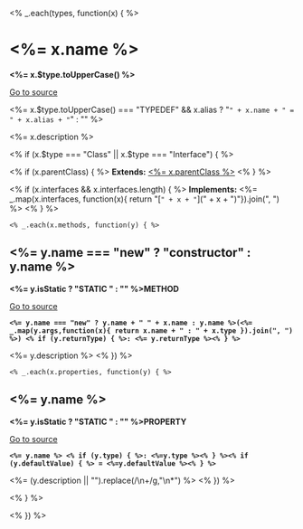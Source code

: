 <% _.each(types, function(x) { %>
# <%= x.name %>
**<%= x.$type.toUpperCase() %>**

[Go to source](<%= sourceFile + "#L" + x.line %>)

<%= x.$type.toUpperCase() === "TYPEDEF" && x.alias ? "`" + x.name + " = " + x.alias + "`" : "" %>

<%= x.description %>

<% if (x.$type === "Class" || x.$type === "Interface") { %>

<% if (x.parentClass) { %>
**Extends:** [<%= x.parentClass %>]( <%= x.parentClass %>)
<% } %>

<% if (x.interfaces && x.interfaces.length) { %>
**Implements:** <%= _.map(x.interfaces, function(x){ return "[`" + x + "`](" + x + ")"}).join(", ") %>
<% } %>

    <% _.each(x.methods, function(y) { %>
## <%= y.name === "new" ? "constructor" : y.name %>
**<%= y.isStatic ? "STATIC " : "" %>METHOD**

[Go to source](<%= sourceFile + "#L" + y.line %>)

**`<%= y.name === "new" ? y.name + " " + x.name : y.name %>(<%= _.map(y.args,function(x){ return x.name + " : " + x.type }).join(", ") %>) <% if (y.returnType) { %>: <%= y.returnType %><% } %>`**

<%= y.description %>
    <% }) %>

    <% _.each(x.properties, function(y) { %>
## <%= y.name %>
**<%= y.isStatic ? "STATIC " : "" %>PROPERTY**

[Go to source](<%= sourceFile + "#L" + y.line %>)

**`<%= y.name %> <% if (y.type) { %>: <%=y.type %><% } %><% if (y.defaultValue) { %> = <%=y.defaultValue %><% } %>`**

<%= (y.description || "").replace(/\n\+/g,"\n*") %>
    <% }) %>

<% } %>

<% }) %>
